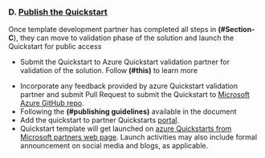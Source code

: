  <h3>D. <u>Publish the  Quickstart</u></h3>
<p>Once template development partner has completed all steps in <strong>(#Section-C</strong>), they can move to validation phase of the solution and launch the Quickstart for public access
</p>
<ul>
<li>Submit the Quickstart to Azure Quickstart validation partner for validation of the solution. Follow<strong> (#this)</strong> to learn more</p>
<li>Incorporate any feedback provided by azure Quickstart validation partner and submit Pull Request to submit the  Quickstart to <a href="https://github.com/Azure/azure-quickstart-templates">Microsoft Azure GitHub repo</a>.
  <li>Following the <strong>(#publishing guidelines)</strong> available in the document  
  <li>Add the quickstart to partner Quickstarts <a href="https://partnerquickstarts.azurewebsites.net">portal</a>.  
  <li>Quickstart template will get launched on <a href="https://partnerquickstarts.azurewebsites.net">azure Quickstarts from Microsoft partners web page</a>. Launch activities may also include formal announcement on social media and blogs, as applicable.
</ul>
